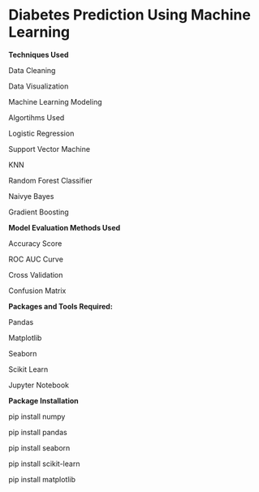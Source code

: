 <h1>Diabetes Prediction Using Machine Learning</h1>

**Techniques Used**

Data Cleaning

Data Visualization

Machine Learning Modeling

Algortihms Used

Logistic Regression

Support Vector Machine

KNN

Random Forest Classifier

Naivye Bayes

Gradient Boosting

**Model Evaluation Methods Used**

Accuracy Score

ROC AUC Curve

Cross Validation

Confusion Matrix

**Packages and Tools Required:**

Pandas 

Matplotlib

Seaborn

Scikit Learn

Jupyter Notebook

****Package Installation****

pip install numpy

pip install pandas

pip install seaborn

pip install scikit-learn

pip install matplotlib
